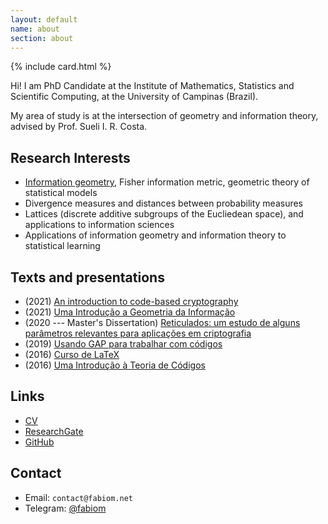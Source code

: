 ```yaml
---
layout: default
name: about
section: about
---
```


{% include card.html %}

Hi! I am PhD Candidate at the Institute of Mathematics, Statistics and Scientific Computing, at the University of Campinas (Brazil).

My area of study is at the intersection of geometry and information theory, advised by Prof. Sueli I. R. Costa.

## Research Interests
* [Information geometry](/information-geometry), Fisher information metric, geometric theory of statistical models
* Divergence measures and distances between probability measures
* Lattices (discrete additive subgroups of the Eucliedean space), and applications to information sciences
* Applications of information geometry and information theory to statistical learning

## Texts and presentations
* (2021) [An introduction to code-based cryptography](docs/code-based-cripto.pdf)
* (2021) [Uma Introdução a Geometria da Informação](docs/info-geometry2021.pdf)
* (2020 --- Master's Dissertation) [Reticulados: um estudo de alguns parâmetros
relevantes para aplicações em criptografia](docs/dissertacao.pdf)
* (2019) [Usando GAP para trabalhar com códigos](docs/gap-2019.pdf)
* (2016) [Curso de LaTeX](/curso-LaTeX-camecc)
* (2016) [Uma Introdução à Teoria de Códigos](docs/divulgamat2016.pdf)

## Links
* [CV](/docs/resume.pdf)
* [ResearchGate](https://www.researchgate.net/profile/Fabio-C-C-Meneghetti)
* [GitHub](https://github.com/fabiom)

## Contact
* Email: `contact@fabiom.net`
* Telegram: [@fabiom](https://t.me/fabiom)
